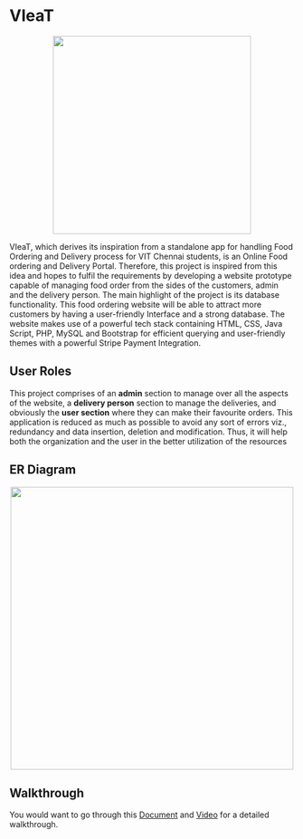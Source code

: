 
# VIeaT

<p align="center"><img src="https://github.com/Srinath-13/VIeaT/assets/79263421/362df1af-9b25-463c-ba0b-d14070989a23" width=350px></p>

VIeaT, which derives its inspiration from a standalone app for handling Food Ordering and Delivery process for VIT Chennai students, is an Online Food ordering and Delivery Portal. Therefore, this project is inspired from this idea and hopes to fulfil the requirements by 
developing a website prototype capable of managing food order from the sides of the 
customers, admin and the delivery person. The main highlight of the project is its database 
functionality. This food ordering website will be able to attract more customers by having a 
user-friendly Interface and a strong database. The website makes use of a powerful tech stack 
containing HTML, CSS, Java Script, PHP, MySQL and Bootstrap for efficient querying and 
user-friendly themes with a powerful Stripe Payment Integration.

## User Roles
This project comprises of an **admin** section to manage over all the aspects of the website, a 
**delivery person** section to manage the deliveries, and obviously the **user section** where they 
can make their favourite orders. This application is reduced as much as possible to avoid any 
sort of errors viz., redundancy and data insertion, deletion and modification. Thus, it will help 
both the organization and the user in the better utilization of the resources

## ER Diagram
<p align="center"><img src="https://github.com/Srinath-13/VIeaT/assets/79263421/4b52e311-c89c-4ae4-9866-9b8e1c538bb2)" width=500px></p>

## Walkthrough

You would want to go through this [Document](https://github.com/Srinath-13/VIeaT/files/12053697/Walkthrough.pdf) and [Video](https://drive.google.com/file/d/1XQjTc4ESQbiLSeIXYqKJSeEwLpTDsdDM/view?usp=sharing) for a detailed walkthrough.




